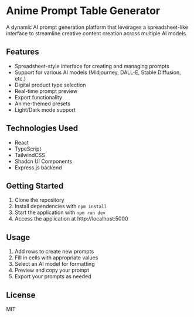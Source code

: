 # Anime Prompt Table Generator

A dynamic AI prompt generation platform that leverages a spreadsheet-like interface to streamline creative content creation across multiple AI models.

## Features

- Spreadsheet-style interface for creating and managing prompts
- Support for various AI models (Midjourney, DALL-E, Stable Diffusion, etc.)
- Digital product type selection
- Real-time prompt preview
- Export functionality
- Anime-themed presets
- Light/Dark mode support

## Technologies Used

- React
- TypeScript
- TailwindCSS
- Shadcn UI Components
- Express.js backend

## Getting Started

1. Clone the repository
2. Install dependencies with `npm install`
3. Start the application with `npm run dev`
4. Access the application at http://localhost:5000

## Usage

1. Add rows to create new prompts
2. Fill in cells with appropriate values
3. Select an AI model for formatting
4. Preview and copy your prompt
5. Export your prompts as needed

## License

MIT